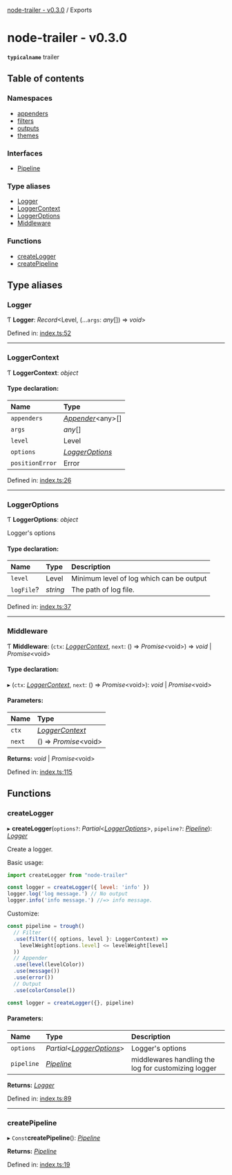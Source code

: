 [node-trailer - v0.3.0](README.md) / Exports

# node-trailer - v0.3.0

**`typicalname`** trailer

## Table of contents

### Namespaces

- [appenders](modules/appenders.md)
- [filters](modules/filters.md)
- [outputs](modules/outputs.md)
- [themes](modules/themes.md)

### Interfaces

- [Pipeline](interfaces/pipeline.md)

### Type aliases

- [Logger](modules.md#logger)
- [LoggerContext](modules.md#loggercontext)
- [LoggerOptions](modules.md#loggeroptions)
- [Middleware](modules.md#middleware)

### Functions

- [createLogger](modules.md#createlogger)
- [createPipeline](modules.md#createpipeline)

## Type aliases

### Logger

Ƭ **Logger**: *Record*<Level, (...`args`: *any*[]) => *void*\>

Defined in: [index.ts:52](https://github.com/plylrnsdy/node-trailer/blob/9f823be/src/index.ts#L52)

___

### LoggerContext

Ƭ **LoggerContext**: *object*

#### Type declaration:

Name | Type |
:------ | :------ |
`appenders` | [*Appender*](interfaces/appenders.appender.md)<any\>[] |
`args` | *any*[] |
`level` | Level |
`options` | [*LoggerOptions*](modules.md#loggeroptions) |
`positionError` | Error |

Defined in: [index.ts:26](https://github.com/plylrnsdy/node-trailer/blob/9f823be/src/index.ts#L26)

___

### LoggerOptions

Ƭ **LoggerOptions**: *object*

Logger's options

#### Type declaration:

Name | Type | Description |
:------ | :------ | :------ |
`level` | Level | Minimum level of log which can be output   |
`logFile`? | *string* | The path of log file.   |

Defined in: [index.ts:37](https://github.com/plylrnsdy/node-trailer/blob/9f823be/src/index.ts#L37)

___

### Middleware

Ƭ **Middleware**: (`ctx`: [*LoggerContext*](modules.md#loggercontext), `next`: () => *Promise*<void\>) => *void* \| *Promise*<void\>

#### Type declaration:

▸ (`ctx`: [*LoggerContext*](modules.md#loggercontext), `next`: () => *Promise*<void\>): *void* \| *Promise*<void\>

#### Parameters:

Name | Type |
:------ | :------ |
`ctx` | [*LoggerContext*](modules.md#loggercontext) |
`next` | () => *Promise*<void\> |

**Returns:** *void* \| *Promise*<void\>

Defined in: [index.ts:115](https://github.com/plylrnsdy/node-trailer/blob/9f823be/src/index.ts#L115)

## Functions

### createLogger

▸ **createLogger**(`options?`: *Partial*<[*LoggerOptions*](modules.md#loggeroptions)\>, `pipeline?`: [*Pipeline*](interfaces/pipeline.md)): [*Logger*](modules.md#logger)

Create a logger.

Basic usage:

```javascript
import createLogger from "node-trailer"

const logger = createLogger({ level: 'info' })
logger.log('log message.') // No output
logger.info('info message.') //=> info message.
```

Customize:

```javascript
const pipeline = trough()
  // Filter
  .use(filter(({ options, level }: LoggerContext) =>
    levelWeight[options.level] <= levelWeight[level]
  ))
  // Appender
  .use(level(levelColor))
  .use(message())
  .use(error())
  // Output
  .use(colorConsole())

const logger = createLogger({}, pipeline)
```

#### Parameters:

Name | Type | Description |
:------ | :------ | :------ |
`options` | *Partial*<[*LoggerOptions*](modules.md#loggeroptions)\> | Logger's options   |
`pipeline` | [*Pipeline*](interfaces/pipeline.md) | middlewares handling the log for customizing logger   |

**Returns:** [*Logger*](modules.md#logger)

Defined in: [index.ts:89](https://github.com/plylrnsdy/node-trailer/blob/9f823be/src/index.ts#L89)

___

### createPipeline

▸ `Const`**createPipeline**(): [*Pipeline*](interfaces/pipeline.md)

**Returns:** [*Pipeline*](interfaces/pipeline.md)

Defined in: [index.ts:19](https://github.com/plylrnsdy/node-trailer/blob/9f823be/src/index.ts#L19)
